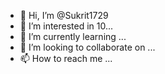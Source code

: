 - 👋 Hi, I’m @Sukrit1729
- 👀 I’m interested in 10...
- 🌱 I’m currently learning ...
- 💞️ I’m looking to collaborate on ...
- 📫 How to reach me ...

<!---
Sukrit1729/Sukrit1729 is a ✨ special ✨ repository because its `README.md` (this file) appears on your GitHub profile.
You can click the Preview link to take a look at your changes.
--->
